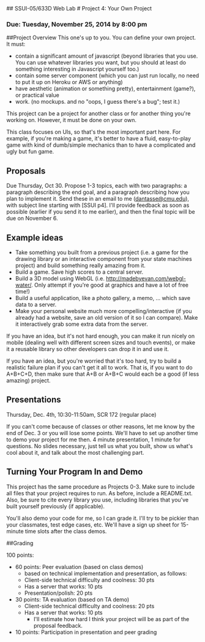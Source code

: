 <link href="../stylesheets/GitHub2.css" rel="stylesheet"></link>
## SSUI-05/633D Web Lab
# Project 4: Your Own Project

### Due: Tuesday, November 25, 2014 by 8:00 pm

##Project Overview
This one's up to you. You can define your own project. It must:

- contain a significant amount of javascript (beyond libraries that you use. You can use whatever libraries you want, but you should at least do something interesting in Javascript yourself too.)
- contain some server component (which you can just run locally, no need to put it up on Heroku or AWS or anything)
- have aesthetic (animation or something pretty), entertainment (game?), or practical value
- work. (no mockups. and no "oops, I guess there's a bug"; test it.)

This project can be a project for another class or for another thing you're working on. However, it must be done on your own.

This class focuses on UIs, so that's the most important part here. For example, if you're making a game, it's better to have a fluid, easy-to-play game with kind of dumb/simple mechanics than to have a complicated and ugly but fun game.

## Proposals
Due Thursday, Oct 30. Propose 1-3 topics, each with two paragraphs: a paragraph describing the end goal, and a paragraph describing how you plan to implement it. Send these in an email to me (dantasse@cmu.edu), with subject line starting with [SSUI p4]. I'll provide feedback as soon as possible (earlier if you send it to me earlier), and then the final topic will be due on November 6.

## Example ideas

- Take something you built from a previous project (i.e. a game for the drawing library or an interactive component from your state machines project) and build something really amazing from it.
- Build a game. Save high scores to a central server.
- Build a 3D model using WebGL (i.e. http://madebyevan.com/webgl-water/. Only attempt if you're good at graphics and have a lot of free time!)
- Build a useful application, like a photo gallery, a memo, ... which save data to a server.
- Make your personal website much more compelling/interactive (if you already had a website, save an old version of it so I can compare). Make it interactively grab some extra data from the server.

If you have an idea, but it's not hard enough, you can make it run nicely on mobile (dealing well with different screen sizes and touch events), or make it a reusable library so other developers can drop it in and use it.

If you have an idea, but you're worried that it's too hard, try to build a realistic failure plan if you can't get it all to work. That is, if you want to do A+B+C+D, then make sure that A+B or A+B+C would each be a good (if less amazing) project.

## Presentations
Thursday, Dec. 4th, 10:30-11:50am, SCR 172 (regular place)  

If you can't come because of classes or other reasons, let me know by the end of Dec. 3 or you will lose some points. We'll have to set up another time to demo your project for me then.
4 minute presentation, 1 minute for questions. No slides necessary, just tell us what you built, show us what's cool about it, and talk about the most challenging part.

## Turning Your Program In and Demo

This project has the same procedure as Projects 0-3. Make sure to include all files that your project requires to run. As before, include a README.txt.
Also, be sure to cite every library you use, including libraries that you've built yourself previously (if applicable).

You'll also demo your code for me, so I can grade it. I'll try to be pickier than your classmates, test edge cases, etc. We'll have a sign up sheet for 15-minute time slots after the class demos.

##Grading

100 points:

- 60 points: Peer evaluation (based on class demos)
  - based on technical implementation and presentation, as follows:
  - Client-side technical difficulty and coolness: 30 pts
  - Has a server that works: 10 pts
  - Presentation/polish: 20 pts
- 30 points: TA evaluation (based on TA demo)
  - Client-side technical difficulty and coolness: 20 pts
  - Has a server that works: 10 pts
    - I'll estimate how hard I think your project will be as part of the proposal feedback.
- 10 points: Participation in presentation and peer grading
